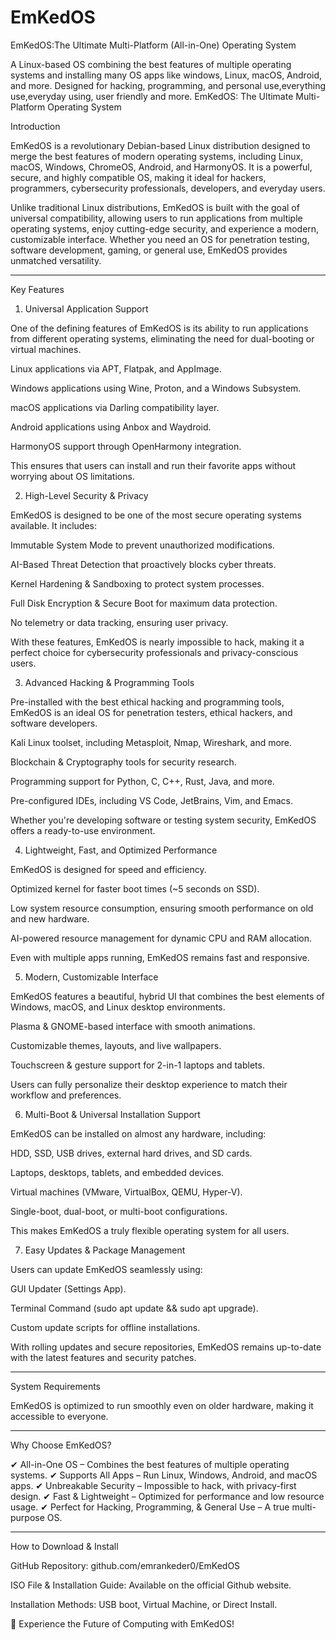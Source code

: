 # EmKedOS
EmKedOS:The Ultimate Multi-Platform (All-in-One) Operating System

A Linux-based OS combining the best features of multiple operating systems and installing many OS apps like windows, Linux, macOS, Android, and more. Designed for hacking, programming, and personal use,everything use,everyday using, user friendly and more.
EmKedOS: The Ultimate Multi-Platform Operating System

Introduction

EmKedOS is a revolutionary Debian-based Linux distribution designed to merge the best features of modern operating systems, including Linux, macOS, Windows, ChromeOS, Android, and HarmonyOS. It is a powerful, secure, and highly compatible OS, making it ideal for hackers, programmers, cybersecurity professionals, developers, and everyday users.

Unlike traditional Linux distributions, EmKedOS is built with the goal of universal compatibility, allowing users to run applications from multiple operating systems, enjoy cutting-edge security, and experience a modern, customizable interface. Whether you need an OS for penetration testing, software development, gaming, or general use, EmKedOS provides unmatched versatility.


---

Key Features

1. Universal Application Support

One of the defining features of EmKedOS is its ability to run applications from different operating systems, eliminating the need for dual-booting or virtual machines.

Linux applications via APT, Flatpak, and AppImage.

Windows applications using Wine, Proton, and a Windows Subsystem.

macOS applications via Darling compatibility layer.

Android applications using Anbox and Waydroid.

HarmonyOS support through OpenHarmony integration.


This ensures that users can install and run their favorite apps without worrying about OS limitations.

2. High-Level Security & Privacy

EmKedOS is designed to be one of the most secure operating systems available. It includes:

Immutable System Mode to prevent unauthorized modifications.

AI-Based Threat Detection that proactively blocks cyber threats.

Kernel Hardening & Sandboxing to protect system processes.

Full Disk Encryption & Secure Boot for maximum data protection.

No telemetry or data tracking, ensuring user privacy.


With these features, EmKedOS is nearly impossible to hack, making it a perfect choice for cybersecurity professionals and privacy-conscious users.

3. Advanced Hacking & Programming Tools

Pre-installed with the best ethical hacking and programming tools, EmKedOS is an ideal OS for penetration testers, ethical hackers, and software developers.

Kali Linux toolset, including Metasploit, Nmap, Wireshark, and more.

Blockchain & Cryptography tools for security research.

Programming support for Python, C, C++, Rust, Java, and more.

Pre-configured IDEs, including VS Code, JetBrains, Vim, and Emacs.


Whether you're developing software or testing system security, EmKedOS offers a ready-to-use environment.

4. Lightweight, Fast, and Optimized Performance

EmKedOS is designed for speed and efficiency.

Optimized kernel for faster boot times (~5 seconds on SSD).

Low system resource consumption, ensuring smooth performance on old and new hardware.

AI-powered resource management for dynamic CPU and RAM allocation.


Even with multiple apps running, EmKedOS remains fast and responsive.

5. Modern, Customizable Interface

EmKedOS features a beautiful, hybrid UI that combines the best elements of Windows, macOS, and Linux desktop environments.

Plasma & GNOME-based interface with smooth animations.

Customizable themes, layouts, and live wallpapers.

Touchscreen & gesture support for 2-in-1 laptops and tablets.


Users can fully personalize their desktop experience to match their workflow and preferences.

6. Multi-Boot & Universal Installation Support

EmKedOS can be installed on almost any hardware, including:

HDD, SSD, USB drives, external hard drives, and SD cards.

Laptops, desktops, tablets, and embedded devices.

Virtual machines (VMware, VirtualBox, QEMU, Hyper-V).

Single-boot, dual-boot, or multi-boot configurations.


This makes EmKedOS a truly flexible operating system for all users.

7. Easy Updates & Package Management

Users can update EmKedOS seamlessly using:

GUI Updater (Settings App).

Terminal Command (sudo apt update && sudo apt upgrade).

Custom update scripts for offline installations.


With rolling updates and secure repositories, EmKedOS remains up-to-date with the latest features and security patches.


---

System Requirements

EmKedOS is optimized to run smoothly even on older hardware, making it accessible to everyone.


---

Why Choose EmKedOS?

✔ All-in-One OS – Combines the best features of multiple operating systems.
✔ Supports All Apps – Run Linux, Windows, Android, and macOS apps.
✔ Unbreakable Security – Impossible to hack, with privacy-first design.
✔ Fast & Lightweight – Optimized for performance and low resource usage.
✔ Perfect for Hacking, Programming, & General Use – A true multi-purpose OS.


---

How to Download & Install

GitHub Repository: github.com/emrankeder0/EmKedOS

ISO File & Installation Guide: Available on the official Github website.

Installation Methods: USB boot, Virtual Machine, or Direct Install.


🚀 Experience the Future of Computing with EmKedOS!

